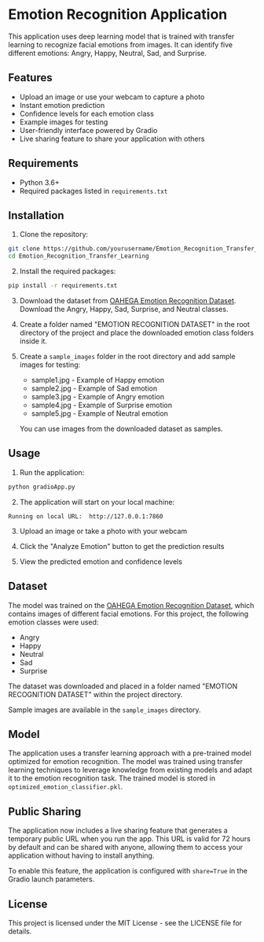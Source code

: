 # Emotion Recognition Application

This application uses deep learning model that is trained with transfer learning to recognize facial emotions from images. It can identify five different emotions: Angry, Happy, Neutral, Sad, and Surprise.

## Features

- Upload an image or use your webcam to capture a photo
- Instant emotion prediction
- Confidence levels for each emotion class
- Example images for testing
- User-friendly interface powered by Gradio
- Live sharing feature to share your application with others

## Requirements

- Python 3.6+
- Required packages listed in `requirements.txt`

## Installation

1. Clone the repository:

```bash
git clone https://github.com/yourusername/Emotion_Recognition_Transfer_Learning.git
cd Emotion_Recognition_Transfer_Learning
```

2. Install the required packages:

```bash
pip install -r requirements.txt
```

3. Download the dataset from [OAHEGA Emotion Recognition Dataset](https://data.mendeley.com/datasets/5ck5zz6f2c/1). Download the Angry, Happy, Sad, Surprise, and Neutral classes.

4. Create a folder named "EMOTION RECOGNITION DATASET" in the root directory of the project and place the downloaded emotion class folders inside it.

5. Create a `sample_images` folder in the root directory and add sample images for testing:

   - sample1.jpg - Example of Happy emotion
   - sample2.jpg - Example of Sad emotion
   - sample3.jpg - Example of Angry emotion
   - sample4.jpg - Example of Surprise emotion
   - sample5.jpg - Example of Neutral emotion

   You can use images from the downloaded dataset as samples.

## Usage

1. Run the application:

```bash
python gradioApp.py
```

2. The application will start on your local machine:

```
Running on local URL:  http://127.0.0.1:7860

```

3. Upload an image or take a photo with your webcam

4. Click the "Analyze Emotion" button to get the prediction results

5. View the predicted emotion and confidence levels

## Dataset

The model was trained on the [OAHEGA Emotion Recognition Dataset](https://data.mendeley.com/datasets/5ck5zz6f2c/1), which contains images of different facial emotions. For this project, the following emotion classes were used:

- Angry
- Happy
- Neutral
- Sad
- Surprise

The dataset was downloaded and placed in a folder named "EMOTION RECOGNITION DATASET" within the project directory.

Sample images are available in the `sample_images` directory.

## Model

The application uses a transfer learning approach with a pre-trained model optimized for emotion recognition. The model was trained using transfer learning techniques to leverage knowledge from existing models and adapt it to the emotion recognition task. The trained model is stored in `optimized_emotion_classifier.pkl`.

## Public Sharing

The application now includes a live sharing feature that generates a temporary public URL when you run the app. This URL is valid for 72 hours by default and can be shared with anyone, allowing them to access your application without having to install anything.

To enable this feature, the application is configured with `share=True` in the Gradio launch parameters.

## License

This project is licensed under the MIT License - see the LICENSE file for details.
